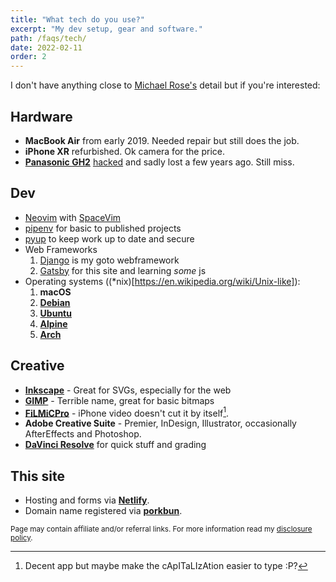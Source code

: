 ```yaml
---
title: "What tech do you use?"
excerpt: "My dev setup, gear and software."
path: /faqs/tech/
date: 2022-02-11
order: 2
---
```


I don't have anything close to [Michael Rose's](https://mademistakes.com/uses/) detail but if you're interested:

## Hardware

- **MacBook Air** from early 2019. Needed repair but still does the job.
- **iPhone XR** refurbished. Ok camera for the price.
- [**Panasonic GH2**](https://en.wikipedia.org/wiki/Panasonic_Lumix_DMC-GH2) [hacked](https://www.personal-view.com/faqs/gh2-hack/ptool-software) and sadly lost a few years ago. Still miss.

## Dev

- [Neovim](https://neovim.io) with [SpaceVim](https://spacevim.org)
- [pipenv](https://pipenv.pypa.io/en/latest/) for basic to published projects
- [pyup](https://pyup.io) to keep work up to date and secure
- Web Frameworks 
  1. [Django](https://www.djangoproject.com) is my goto webframework
  2. [Gatsby](https://www.gatsbyjs.com) for this site and learning *some* js
- Operating systems ((\*nix)[https://en.wikipedia.org/wiki/Unix-like]): 
  1. **macOS**
  2. **[Debian](https://www.debian.org)**
  3. **[Ubuntu](https://ubuntu.com)**
  4. **[Alpine](https://alpinelinux.org)**
  5. **[Arch](https://archlinux.org)**

## Creative

- **[Inkscape](https://inkscape.org)** - Great for SVGs, especially for the web
- **[GIMP](https://www.gimp.org)** - Terrible name, great for basic bitmaps
- **[FiLMiCPro](https://www.filmicpro.com)** - iPhone video doesn't cut it by itself[^filmic].
- **Adobe Creative Suite** - Premier, InDesign, Illustrator, occasionally AfterEffects and Photoshop.
- **[DaVinci Resolve](https://www.blackmagicdesign.com/products/davinciresolve/)** for quick stuff and grading

## This site

- Hosting and forms via [**Netlify**][netlify].
- Domain name registered via [**porkbun**][porkbun].

<small>Page may contain affiliate and/or referral links. For more information read my <a href="/terms/#disclosure-policy">disclosure policy</a>.</small>

[netlify]: https://www.netlify.com/
[porkbun]: https://porkbun.com
[^filmic]: Decent app but maybe make the cApITaLIzAtion easier to type :P?

